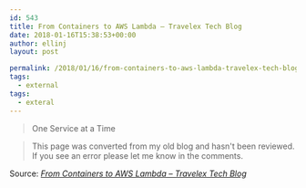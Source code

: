 ```yaml
---
id: 543
title: From Containers to AWS Lambda – Travelex Tech Blog
date: 2018-01-16T15:38:53+00:00
author: ellinj
layout: post

permalink: /2018/01/16/from-containers-to-aws-lambda-travelex-tech-blog/
tags:
  - external
tags:
  - exteral
---
```

> One Service at a Time

>This page was converted from my old blog and hasn't been reviewed. If you see an error please let me know in the comments.

Source: _[From Containers to AWS Lambda – Travelex Tech Blog](https://blog.travelex.io/from-containers-to-aws-lambda-23f712f9e925)_